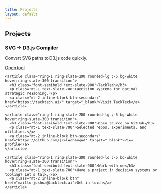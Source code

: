 ```yaml
---
title: Projects
layout: default
---
```


## Projects

<section class="mt-4">
  <div class="grid grid-cols-1 md:grid-cols-2 gap-4">
    <article class="ring-1 ring-slate-200 rounded-lg p-5 bg-white hover:ring-slate-300 transition">
      <h3 class="font-semibold text-slate-900">SVG → D3.js Compiler</h3>
      <p class="mt-1 text-slate-700">Convert SVG paths to D3.js code quickly.</p>
      <a class="mt-2 inline-block btn-secondary" href="/svg2d3.html">Open tool</a>
    </article>

    <article class="ring-1 ring-slate-200 rounded-lg p-5 bg-white hover:ring-slate-300 transition">
      <h3 class="font-semibold text-slate-900">TackTech</h3>
      <p class="mt-1 text-slate-700">Decision systems for optimal strategic reasoning.</p>
      <a class="mt-2 inline-block btn-secondary" href="https://tacktech.ai/" target="_blank">Visit TackTech</a>
    </article>

    <article class="ring-1 ring-slate-200 rounded-lg p-5 bg-white hover:ring-slate-300 transition">
      <h3 class="font-semibold text-slate-900">Open source on GitHub</h3>
      <p class="mt-1 text-slate-700">Selected repos, experiments, and utilities.</p>
      <a class="mt-2 inline-block btn-secondary" href="https://github.com/jcolechanged" target="_blank">View profile</a>
    </article>

    <article class="ring-1 ring-slate-200 rounded-lg p-5 bg-white hover:ring-slate-300 transition">
      <h3 class="font-semibold text-slate-900">Work with me</h3>
      <p class="mt-1 text-slate-700">Have a project in decision systems or tooling? Let’s talk.</p>
      <a class="mt-2 inline-block btn" href="mailto:joshua@tacktech.ai">Get in touch</a>
    </article>
  </div>
</section>

